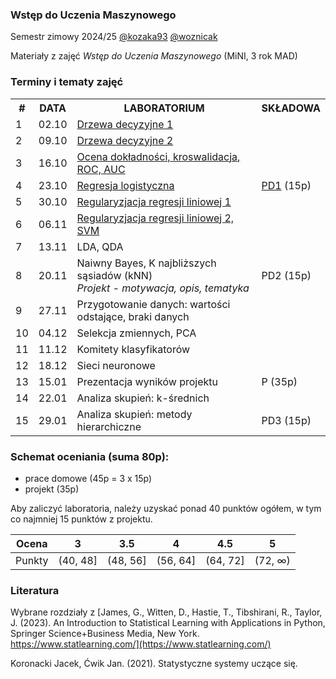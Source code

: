 ### Wstęp do Uczenia Maszynowego

Semestr zimowy 2024/25 [@kozaka93](https://github.com/kozaka93) [@woznicak](https://github.com/woznicak) 

Materiały z zajęć *Wstęp do Uczenia Maszynowego* (MiNI, 3 rok MAD)

### Terminy i tematy zajęć 
<div class="tg-wrap"><table><tbody>
  <tr>
     <th>#</th>
    <th>DATA</th>
    <th>LABORATORIUM</th>
    <th>SKŁADOWA</th>
  </tr>
  <tr>
    <td>1</td>
    <td>02.10</td>
    <td><a href="https://github.com/kozaka93/2024Z-MachineLearning/tree/main/labs/lab01">Drzewa decyzyjne 1</a></td>
    <td></td>
  </tr>
  <tr>
    <td>2</td>
    <td>09.10</td>
    <td><a href="https://github.com/kozaka93/2024Z-MachineLearning/tree/main/labs/lab02">Drzewa decyzyjne 2</a></td>
    <td></td>
  </tr>
  <tr>
    <td>3</td>
    <td>16.10</td>
    <td><a href="https://github.com/kozaka93/2024Z-MachineLearning/tree/main/labs/lab03">Ocena dokładności, kroswalidacja, ROC, AUC</a></td>
    <td></td>
  </tr>
  <tr>
    <td>4</td>
    <td>23.10</td>
    <td><a href="https://github.com/kozaka93/2024Z-MachineLearning/tree/main/labs/lab04">Regresja logistyczna</a></td>
    <td><a href="https://github.com/kozaka93/2024Z-MachineLearning/tree/main/homeworks/homework1">PD1</a> (15p)</td>
  </tr>
  <tr>
    <td>5</td>
    <td>30.10</td>
    <td><a href="https://github.com/kozaka93/2024Z-MachineLearning/tree/main/labs/lab05">Regularyzjacja regresji liniowej 1</a></td>
    <td></td>
  </tr>
  <tr>
    <td>6</td>
    <td>06.11</td>
    <td><a href="https://github.com/kozaka93/2024Z-MachineLearning/tree/main/labs/lab06">Regularyzjacja regresji liniowej 2, SVM</a></td>
    <td></td>
  </tr>
  <tr>
    <td>7</td>
    <td>13.11</td>
    <td>LDA, QDA</td>
    <td></td>
  </tr>
  <tr>
    <td>8</td>
    <td>20.11</td>
    <td>Naiwny Bayes, K najbliższych sąsiadów (kNN) <br><i>Projekt - motywacja, opis, tematyka</i></td>
    <td>PD2 (15p)</td>
  </tr>
  <tr>
    <td>9</td>
    <td>27.11</td>
    <td>Przygotowanie danych: wartości odstające, braki danych</td>
    <td></td>
  </tr>
  <tr>
    <td>10</td>
    <td>04.12</td>
    <td>Selekcja zmiennych, PCA</td>
    <td></td>
  </tr>
  <tr>
    <td>11</td>
    <td>11.12</td>
    <td>Komitety klasyfikatorów</td>
    <td></td>
  </tr>
  <tr>
    <td>12</td>
    <td>18.12</td>
    <td>Sieci neuronowe</td>
    <td></td>
  </tr>
  <tr>
    <td>13</td>
    <td>15.01</td>
    <td>Prezentacja wyników projektu</td>
    <td>P (35p)</td>
  </tr>
  <tr>
    <td>14</td>
    <td>22.01</td>
    <td>Analiza skupień: k-średnich</td>
    <td></td>
  </tr>
  <tr>
    <td>15</td>
    <td>29.01</td>
    <td>Analiza skupień: metody hierarchiczne</td>
    <td>PD3 (15p)</td>
  </tr>
</tbody></table></div>


### Schemat oceniania (suma 80p):
- prace domowe (45p = 3 x 15p)
- projekt (35p)

Aby zaliczyć laboratoria, należy uzyskać ponad 40 punktów ogółem, w tym co najmniej 15 punktów z projektu.


| Ocena |  3 | 3.5 | 4 | 4.5 | 5 |
|:---:|:---:|:---:|:---:|:---:|:---:|
| Punkty   | (40, 48] | (48, 56] | (56, 64] | (64, 72] | (72, ∞) |


### Literatura

Wybrane rozdziały z [James, G., Witten, D., Hastie, T., Tibshirani, R., Taylor, J. (2023). An Introduction to Statistical Learning with Applications in Python, Springer Science+Business Media, New York. https://www.statlearning.com/](https://www.statlearning.com/)

Koronacki Jacek, Ćwik Jan. (2021). Statystyczne systemy uczące się.



